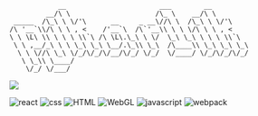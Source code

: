 ```
            __                       ___        __
         __/\ \                     /\_ \    __/\ \
 _____  /\_\ \ \/'\      __     _ __\//\ \  /\_\ \ \/'\
/\ '__`\\/\ \ \ , <    /'__`\  /\`'__\\ \ \ \/\ \ \ , <
\ \ \L\ \\ \ \ \ \\`\ /\ \L\.\_\ \ \/  \_\ \_\ \ \ \ \\`\
 \ \ ,__/_\ \ \ \_\ \_\ \__/.\_\\ \_\  /\____\\ \_\ \_\ \_\
  \ \ \//\ \_\ \/_/\/_/\/__/\/_/ \/_/  \/____/ \/_/\/_/\/_/
   \ \_\\ \____/
    \/_/ \/___/

```

![](https://github.com/karlikpj/karlikpj/raw/main/assets/images/cat-gif.gif)

![react](https://img.shields.io/badge/react-16.13.1-green.svg?style=flat-square)
![css](https://img.shields.io/badge/CSS-LESS/SASS-green.svg?style=flat-square)
![HTML](https://img.shields.io/badge/HTML-HTML5-green.svg?style=flat-square)
![WebGL](https://img.shields.io/badge/webGL-3.0.0-blue.svg?style=flat-square)
![javascript](https://img.shields.io/badge/javascript-es6-blue.svg?style=flat-square)
![webpack](https://img.shields.io/badge/webpack-4.44.1-51b1c5.svg?style=flat-square)
